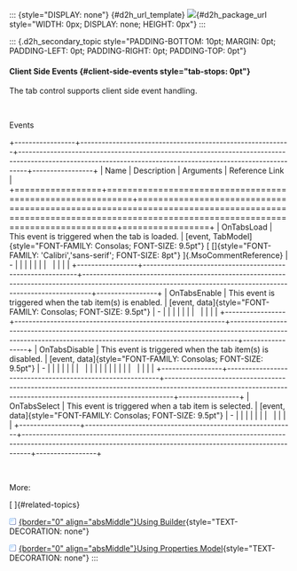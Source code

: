 ::: {style="DISPLAY: none"}
[](ms-xhelp:///?Id=d2h_url_template){#d2h_url_template} ![](!package_url!){#d2h_package_url style="WIDTH: 0px; DISPLAY: none; HEIGHT: 0px"}
:::

::: {.d2h_secondary_topic style="PADDING-BOTTOM: 10pt; MARGIN: 0pt; PADDING-LEFT: 0pt; PADDING-RIGHT: 0pt; PADDING-TOP: 0pt"}
#### Client Side Events {#client-side-events style="tab-stops: 0pt"}

The tab control supports client side event handling.

 

Events

+-----------------+-----------------------------------------------------------+--------------------------------------------------------------------------------------------------------------------------------------------------------------+-----------------+
| Name            | Description                                               | Arguments                                                                                                                                                    | Reference Link  |
+=================+===========================================================+==============================================================================================================================================================+=================+
| OnTabsLoad      | This event is triggered when the tab is loaded.           | [event, TabModel]{style="FONT-FAMILY: Consolas; FONT-SIZE: 9.5pt"} [ []{style="FONT-FAMILY: 'Calibri','sans-serif'; FONT-SIZE: 8pt"} ]{.MsoCommentReference} | \-              |
|                 |                                                           |                                                                                                                                                              |                 |
|                 |                                                           |                                                                                                                                                              |                 |
+-----------------+-----------------------------------------------------------+--------------------------------------------------------------------------------------------------------------------------------------------------------------+-----------------+
| OnTabsEnable    | This event is triggered when the tab item(s) is enabled.  | [event, data]{style="FONT-FAMILY: Consolas; FONT-SIZE: 9.5pt"}                                                                                               | \-              |
|                 |                                                           |                                                                                                                                                              |                 |
|                 |                                                           |                                                                                                                                                              |                 |
+-----------------+-----------------------------------------------------------+--------------------------------------------------------------------------------------------------------------------------------------------------------------+-----------------+
| OnTabsDisable   | This event is triggered when the tab item(s) is disabled. | [event, data]{style="FONT-FAMILY: Consolas; FONT-SIZE: 9.5pt"}                                                                                               | \-              |
|                 |                                                           |                                                                                                                                                              |                 |
|                 |                                                           |                                                                                                                                                              |                 |
|                 |                                                           |                                                                                                                                                              |                 |
|                 |                                                           |                                                                                                                                                              |                 |
+-----------------+-----------------------------------------------------------+--------------------------------------------------------------------------------------------------------------------------------------------------------------+-----------------+
| OnTabsSelect    | This event is triggered when a tab item is selected.      | [event, data]{style="FONT-FAMILY: Consolas; FONT-SIZE: 9.5pt"}                                                                                               | \-              |
|                 |                                                           |                                                                                                                                                              |                 |
|                 |                                                           |                                                                                                                                                              |                 |
+-----------------+-----------------------------------------------------------+--------------------------------------------------------------------------------------------------------------------------------------------------------------+-----------------+

 

More:

[ ]{#related-topics}

[![](button.gif){border="0" align="absMiddle"}Using Builder](ms-xhelp:///?Id=1bbd58b7-910a-4dd7-b088-a8d06be47274){style="TEXT-DECORATION: none"}

[![](button.gif){border="0" align="absMiddle"}Using Properties Model](ms-xhelp:///?Id=6d6e4ad1-2d2f-4847-9657-8ed07bebfc29){style="TEXT-DECORATION: none"}
:::

